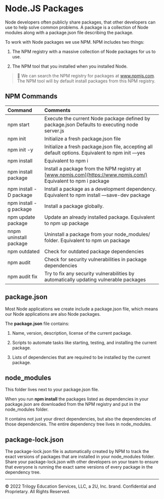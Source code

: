 # Node.JS Packages

Node developers often publicly share packages, that other developers can use to help solve common problems. A package is a collection of Node modules along with a package.json file describing the package.

To work with Node packages we use NPM. NPM includes two things:

1. The NPM registry with a massive collection of Node packages for us to use.

2. The NPM tool that you installed when you installed Node.

> 🔎 We can search the NPM registry for packages at www.npmjs.com. The NPM tool will by default install packages from this NPM registry.

## NPM Commands
| **Command** |**Comments** |
|:--|:--| 
| npm start | Execute the current Node package defined by package.json Defaults to executing node server.js |
| npm init | Initialize a fresh package.json file |
| npm init -y |  Initialize a fresh package.json file, accepting all default options. Equivalent to npm init —yes |
| npm install | Equivalent to npm i |
| npm install package | Install a package from the NPM registry at [www.npmjs.com](https://www.npmjs.com/) Equivalent to npm i package |
| npm install -D package | Install a package as a development dependency. Equivalent to npm install —save-dev package |
| npm install -g package | Install a package globally. |
| npm update package | Update an already installed package. Equivalent to npm up package |
| nnpm uninstall package | Uninstall a package from your node_modules/ folder. Equivalent to npm un package |
| npm outdated | Check for outdated package dependencies |
| npm audit | Check for security vulnerabilities in package dependencies |
| npm audit fix	| Try to fix any security vulnerabilities by automatically updating vulnerable packages |

## package.json

Most Node applications we create include a package.json file, which means our Node applications are also Node packages.

The **package.json** file contains:

1. Name, version, description, license of the current package.

2. Scripts to automate tasks like starting, testing, and installing the current package.

3. Lists of dependencies that are required to be installed by the current package.

## node_modules
This folder lives next to your package.json file.

When you run **npm install** the packages listed as dependencies in your package.json are downloaded from the NPM registry and put in the node_modules folder.

It contains not just your direct dependencies, but also the dependencies of those dependencies. The entire dependency tree lives in node_modules.

## package-lock.json

The package-lock.json file is automatically created by NPM to track the exact versions of packages that are installed in your node_modules folder. Share your package-lock.json with other developers on your team to ensure that everyone is running the exact same versions of every package in the dependency tree.

---
© 2022 Trilogy Education Services, LLC, a 2U, Inc. brand. Confidential and Proprietary. All Rights Reserved.